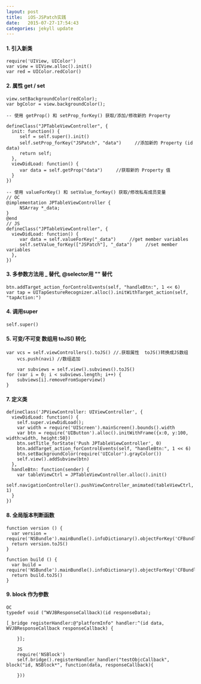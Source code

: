 ```yaml
---
layout: post
title:  iOS-JSPatch实践
date:   2015-07-27-17:54:43
categories: jekyll update
---
```


#### 1. 引入新类
	
	require('UIView, UIColor')
	var view = UIView.alloc().init()
	var red = UIColor.redColor()

#### 2. 属性 get / set

	view.setBackgroundColor(redColor);
	var bgColor = view.backgroundColor();

	-- 使用 getProp() 和 setProp_forKey() 获取/添加/修改新的 Property

	defineClass("JPTableViewController", {
	  init: function() {
	     self = self.super().init()
	     self.setProp_forKey("JSPatch", "data")     //添加新的 Property (id data)
	     return self;
	  },
	  viewDidLoad: function() {
	     var data = self.getProp("data")     //获取新的 Property 值
	  }
	})

	-- 使用 valueForKey() 和 setValue_forKey() 获取/修改私有成员变量
	// OC
	@implementation JPTableViewController {
	     NSArray *_data;
	}
	@end
	// JS
	defineClass("JPTableViewController", {
	  viewDidLoad: function() {
	     var data = self.valueForKey("_data")     //get member variables
	     self.setValue_forKey(["JSPatch"], "_data")     //set member variables
	  },
	})

#### 3. 多参数方法用 _ 替代, @selector用 "" 替代

	btn.addTarget_action_forControlEvents(self, "handleBtn:", 1 << 6)
	var tap = UITapGestureRecognizer.alloc().initWithTarget_action(self, "tapAction:")

#### 4. 调用super

	self.super()

#### 5. 可变/不可变 数组用 toJS() 转化

	var vcs = self.viewControllers().toJS() //.获取属性  toJS()转换成JS数组
    	vcs.push(navi) //数组追加

    	var subviews = self.view().subviews().toJS()
  	for (var i = 0; i < subviews.length; i++) {
  		subviews[i].removeFromSuperview()
  	}

#### 7. 定义类

	defineClass('JPViewController: UIViewController', {
	  viewDidLoad: function() {
	    self.super.viewDidLoad();
	    var width = require('UIScreen').mainScreen().bounds().width
	    var btn = require('UIButton').alloc().initWithFrame({x:0, y:100, width:width, height:50})
	    btn.setTitle_forState('Push JPTableViewController', 0)
	    btn.addTarget_action_forControlEvents(self, "handleBtn:", 1 << 6)
	    btn.setBackgroundColor(require('UIColor').grayColor())
	    self.view().addSubview(btn)
	  },
	  handleBtn: function(sender) {
	    var tableViewCtrl = JPTableViewController.alloc().init() 
	    self.navigationController().pushViewController_animated(tableViewCtrl, 1)
	  }
	})

#### 8. 全局版本判断函数

	function version () {
	  var version = require('NSBundle').mainBundle().infoDictionary().objectForKey('CFBundleShortVersionString')
	  return version.toJS()
	}

	function build () {
	  var build = require('NSBundle').mainBundle().infoDictionary().objectForKey('CFBundleVersion')
	  return build.toJS()
	}

#### 9. block 作为参数

	OC
	typedef void (^WVJBResponseCallback)(id responseData);

	[_bridge registerHandler:@"platformInfo" handler:^(id data, WVJBResponseCallback responseCallback) {
        	
    	}];

    	JS
    	require('NSBlock')
      	self.bridge().registerHandler_handler("testObjcCallback", block("id, NSBlock*", function(data, responseCallback){
        
      	}))











[jekyll]:      http://jekyllrb.com
[jekyll-gh]:   https://github.com/jekyll/jekyll
[jekyll-help]: https://github.com/jekyll/jekyll-help
